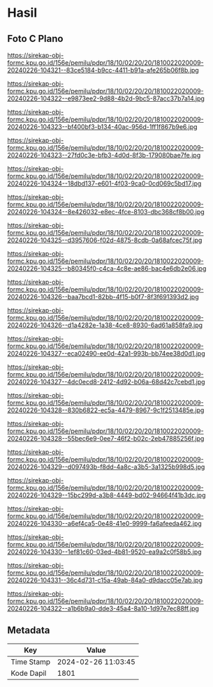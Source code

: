 # Hasil

## Foto C Plano

https://sirekap-obj-formc.kpu.go.id/156e/pemilu/pdpr/18/10/02/20/20/1810022020009-20240226-104321--83ce5184-b9cc-4411-b91a-afe265b06f8b.jpg

https://sirekap-obj-formc.kpu.go.id/156e/pemilu/pdpr/18/10/02/20/20/1810022020009-20240226-104322--e9873ee2-9d88-4b2d-9bc5-87acc37b7a14.jpg

https://sirekap-obj-formc.kpu.go.id/156e/pemilu/pdpr/18/10/02/20/20/1810022020009-20240226-104323--bf400bf3-b134-40ac-956d-1ff1f867b9e6.jpg

https://sirekap-obj-formc.kpu.go.id/156e/pemilu/pdpr/18/10/02/20/20/1810022020009-20240226-104323--27fd0c3e-bfb3-4d0d-8f3b-179080bae7fe.jpg

https://sirekap-obj-formc.kpu.go.id/156e/pemilu/pdpr/18/10/02/20/20/1810022020009-20240226-104324--18dbd137-e601-4f03-9ca0-0cd069c5bd17.jpg

https://sirekap-obj-formc.kpu.go.id/156e/pemilu/pdpr/18/10/02/20/20/1810022020009-20240226-104324--8e426032-e8ec-4fce-8103-dbc368cf8b00.jpg

https://sirekap-obj-formc.kpu.go.id/156e/pemilu/pdpr/18/10/02/20/20/1810022020009-20240226-104325--d3957606-f02d-4875-8cdb-0a68afcec75f.jpg

https://sirekap-obj-formc.kpu.go.id/156e/pemilu/pdpr/18/10/02/20/20/1810022020009-20240226-104325--b80345f0-c4ca-4c8e-ae86-bac4e6db2e06.jpg

https://sirekap-obj-formc.kpu.go.id/156e/pemilu/pdpr/18/10/02/20/20/1810022020009-20240226-104326--baa7bcd1-82bb-4f15-b0f7-8f3f691393d2.jpg

https://sirekap-obj-formc.kpu.go.id/156e/pemilu/pdpr/18/10/02/20/20/1810022020009-20240226-104326--d1a4282e-1a38-4ce8-8930-6ad61a858fa9.jpg

https://sirekap-obj-formc.kpu.go.id/156e/pemilu/pdpr/18/10/02/20/20/1810022020009-20240226-104327--eca02490-ee0d-42a1-993b-bb74ee38d0d1.jpg

https://sirekap-obj-formc.kpu.go.id/156e/pemilu/pdpr/18/10/02/20/20/1810022020009-20240226-104327--4dc0ecd8-2412-4d92-b06a-68d42c7cebd1.jpg

https://sirekap-obj-formc.kpu.go.id/156e/pemilu/pdpr/18/10/02/20/20/1810022020009-20240226-104328--830b6822-ec5a-4479-8967-9c1f2513485e.jpg

https://sirekap-obj-formc.kpu.go.id/156e/pemilu/pdpr/18/10/02/20/20/1810022020009-20240226-104328--55bec6e9-0ee7-46f2-b02c-2eb47885256f.jpg

https://sirekap-obj-formc.kpu.go.id/156e/pemilu/pdpr/18/10/02/20/20/1810022020009-20240226-104329--d097493b-f8dd-4a8c-a3b5-3a1325b998d5.jpg

https://sirekap-obj-formc.kpu.go.id/156e/pemilu/pdpr/18/10/02/20/20/1810022020009-20240226-104329--15bc299d-a3b8-4449-bd02-94664f41b3dc.jpg

https://sirekap-obj-formc.kpu.go.id/156e/pemilu/pdpr/18/10/02/20/20/1810022020009-20240226-104330--a6ef4ca5-0e48-41e0-9999-fa6afeeda462.jpg

https://sirekap-obj-formc.kpu.go.id/156e/pemilu/pdpr/18/10/02/20/20/1810022020009-20240226-104330--1ef81c60-03ed-4b81-9520-ea9a2c0f58b5.jpg

https://sirekap-obj-formc.kpu.go.id/156e/pemilu/pdpr/18/10/02/20/20/1810022020009-20240226-104331--36c4d731-c15a-49ab-84a0-d9dacc05e7ab.jpg

https://sirekap-obj-formc.kpu.go.id/156e/pemilu/pdpr/18/10/02/20/20/1810022020009-20240226-104322--a1b6b9a0-dde3-45a4-8a10-1d97e7ec88ff.jpg


## Metadata

| Key        | Value               |
| ---------- | ------------------- |
| Time Stamp | 2024-02-26 11:03:45 |
| Kode Dapil | 1801                |




